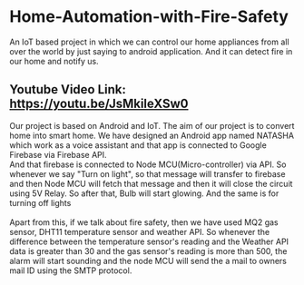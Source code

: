 # Home-Automation-with-Fire-Safety
An IoT based project in which we can control our home appliances from all over the world by just saying to android application. And it can detect fire in our home and notify us. <br/>
## **Youtube Video Link:** https://youtu.be/JsMkileXSw0<br/>
Our project is based on Android and IoT. The aim of our project is to convert home into smart home. We have designed an Android app named NATASHA which work as a voice assistant and that app is connected to Google Firebase via Firebase API.<br/> And that firebase is connected to Node MCU(Micro-controller) via API. So whenever we say "Turn on light", so that message will transfer to firebase and then Node MCU will fetch that message and then it will close the circuit using 5V Relay. So after that, Bulb will start glowing.  And the same is for turning off lights <br/>                                                                                                                        
Apart from this, if we talk about fire safety, then we have used MQ2 gas sensor, DHT11 temperature sensor and weather API. So whenever the difference between the temperature sensor's reading and the Weather API data is greater than 30 and the gas sensor's reading is more than 500, the alarm will start sounding and the node MCU will send the a mail to owners mail ID using the SMTP protocol.

